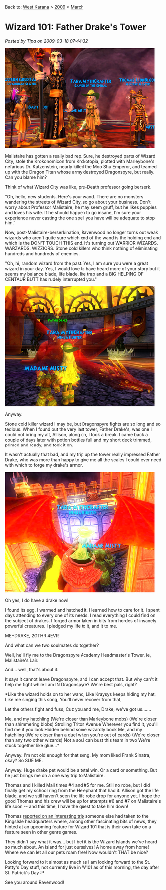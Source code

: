 Back to: [West Karana](/posts/westkarana.md) > [2009](/posts/2009/westkarana.md) > [March](./westkarana.md)
# Wizard 101: Father Drake's Tower

*Posted by Tipa on 2009-03-18 07:44:32*

![wizardgraphicalclient-2009-03-14-20-02-42-60](../../../uploads/2009/03/wizardgraphicalclient-2009-03-14-20-02-42-60.jpg "wizardgraphicalclient-2009-03-14-20-02-42-60")

Malistaire has gotten a really bad rep. Sure, he destroyed parts of Wizard City, stole the Krokonomicon from Krokotopia, plotted with Marleybone's nefarious Dr. Katzenstein, nearly killed the Moo Shu Emperor, and teamed up with the Dragon Titan whose army destroyed Dragonspyre, but really. Can you blame him?

Think of what Wizard City was like, pre-Death professor going berserk.

"Oh, hello, new students. Here's your wand. There are no monsters wandering the streets of Wizard City, so go about your business. Don't worry about Professor Malistaire, he may seem gruff, but he likes puppies and loves his wife. If he should happen to go insane, I'm sure your experience never casting the one spell you have will be adequate to stop him."

Now, post-Malistaire-berserkination, Ravenwood no longer turns out weak wizards who aren't quite sure which end of the wand is the holding end and which is the DON'T TOUCH THIS end. It's turning out WARRIOR WIZARDS. WARZARDS. WIZZIORS. Stone cold killers who think nothing of eliminating hundreds and hundreds of enemies.

"Oh, hi, random wizard from the past. Yes, I am sure you were a great wizard in your day. Yes, I would love to have heard more of your story but it seems my balance blade, life blade, life trap and a BIG HELPING OF CENTAUR BUTT has rudely interrupted you."

![wizardgraphicalclient-2009-03-15-14-16-14-94](../../../uploads/2009/03/wizardgraphicalclient-2009-03-15-14-16-14-94.jpg "wizardgraphicalclient-2009-03-15-14-16-14-94")

Anyway.

Stone cold killer wizard I may be, but Dragonspyre fights are so long and so tedious. When I found out the very last tower, Father Drake's, was one I could not bring my alt, Allison, along on, I took a break. I came back a couple of days later with potion bottles full and my short deck trimmed, primed and ready, and took it on.

It wasn't actually that bad, and my trip up the tower really impressed Father Drake, who was more than happy to give me all the scales I could ever need with which to forge my drake's armor.

![wizardgraphicalclient-2009-03-15-14-25-08-96](../../../uploads/2009/03/wizardgraphicalclient-2009-03-15-14-25-08-96.jpg "wizardgraphicalclient-2009-03-15-14-25-08-96")

Oh yes, I do have a drake now!

I found its egg. I warmed and hatched it. I learned how to care for it. I spent days attending to every one of its needs. I read everything I could find on the subject of drakes. I forged armor taken in bits from hordes of insanely powerful creatures. I pledged my life to it, and it to me.

ME+DRAKE, 2GTHR 4EVR

And what can we two soulmates do together?

Well, he'll fly me to the Dragonspyre Academy Headmaster's Tower, ie, Malistaire's Lair.

And... well, that's about it.

It says it cannot leave Dragonspyre, and I can accept that. But why can't it help me fight while I am IN Dragonspyre? We're best pals, right?

*Like the wizard holds on to her wand,
Like Kraysys keeps hiding my hat,
Like me singing this song,
You'll never recover from that,

Let the others fight and fuss,
Cuz you and me, Drake, we've got us.......

Me, and my hatchling
(We're closer than Marleybone mobs)
(We're closer than shimmering blobs)
Strolling Triton Avenue
Wherever you find it, you'll find me if you look
Hidden behind some wizardly book
Me, and my hatchling
(We're closer than a duel when you're out of cards)
(We're closer than any two other wizards)
Not a soul can bust this team in two
We're stuck together like glue...*

Anyway. I'm not old enough for that song. My mom liked Frank Sinatra, okay? So SUE ME.

Anyway. Huge drake pet would be a total win. Or a card or something. But he just brings me on a one way trip to Malistaire.

Thomas and I killed Mali times #4 and #5 for me. Still no robe, but I did finally get my school ring from the Helephant that had it. Allison got the life blade, and we still haven't seen the life robe drop for anyone yet. I hope the good Thomas and his crew will be up for attempts #6 and #7 on Malistaire's life soon -- and this time, I have the quest to take him down!

Thomas [reported on an interesting trip](http://thefriendlynecromancer.blogspot.com/2009/03/quinn-hexthief-rocks-austin-texas-in.html) someone else had taken to the KingsIsle headquarters where, among other fascinating bits of news, they hinted at an upcoming feature for Wizard 101 that is their own take on a feature seen in other genre games.

They didn't say what it was... but I bet it is the Wizard Islands we've heard so much about. An island for just ourselves! A home away from home! Where we can let all our pets roam free! Now wouldn't THAT be nice?

Looking forward to it almost as much as I am looking forward to the St. Patty's Day stuff, not currently live in W101 as of this morning, the day after St. Patrick's Day :P

See you around Ravenwood!

